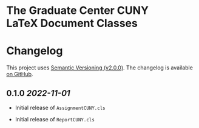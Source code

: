 The Graduate Center CUNY  
LaTeX Document Classes
==================================================

# Changelog

This project uses [Semantic Versioning (v2.0.0)][1].
The changelog is available [on GitHub][2].


## 0.1.0 *2022-11-01*

  * Initial release of `AssignmentCUNY.cls`

  * Initial release of `ReportCUNY.cls`


[1]: https://semver.org/spec/v2.0.0.html
[2]: https://github.com/recursion-ninja/CUNY-LaTeX/blob/main/doc/CHANGELOG.md
